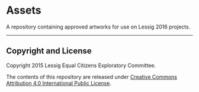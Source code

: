 # Assets

A repository containing approved artworks for use on Lessig 2016 projects.

---

## Copyright and License

Copyright 2015 Lessig Equal Citizens Exploratory Committee. 

The contents of this repository are released under [Creative Commons Attribution 4.0 International Public License](https://github.com/Lessig2016/team/blob/master/LICENSE-CC-BY-40).
